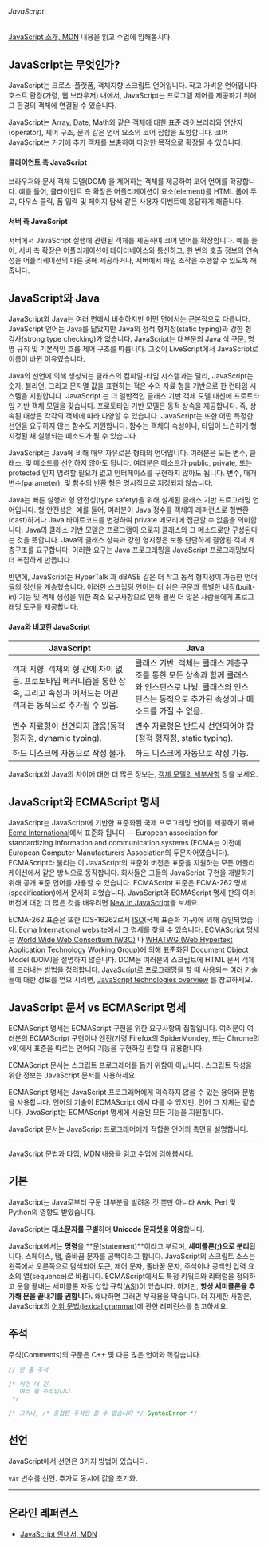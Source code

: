 ###### JavaScript

[JavaScript 소개, MDN](https://developer.mozilla.org/ko/docs/Web/JavaScript/Guide/%EC%86%8C%EA%B0%9C) 내용을 읽고 수업에 임해봅시다.

## JavaScript는 무엇인가?

JavaScript는 크로스-플랫폼, 객체지향 스크립트 언어입니다. 작고 가벼운 언어입니다.
호스트 환경(가령, 웹 브라우저) 내에서, JavaScript는 프로그램 제어를 제공하기 위해 그 환경의 객체에 연결될 수 있습니다.

JavaScript는 Array, Date, Math와 같은 객체에 대한 표준 라이브러리와 연산자(operator), 제어 구조, 문과 같은 언어 요소의 코어 집합을 포함합니다.
코어 JavaScript는 거기에 추가 객체를 보충하여 다양한 목적으로 확장될 수 있습니다.

#### 클라이언트 측 JavaScript

브라우저와 문서 객체 모델(DOM) 을 제어하는 객체를 제공하여 코어 언어를 확장합니다.
예를 들어, 클라이언트 측 확장은 어플리케이션이 요소(element)를 HTML 폼에 두고,
마우스 클릭, 폼 입력 및 페이지 탐색 같은 사용자 이벤트에 응답하게 해줍니다.

#### 서버 측 JavaScript

서버에서 JavaScript 실행에 관련된 객체를 제공하여 코어 언어를 확장합니다.
예를 들어, 서버 측 확장은 어플리케이션이 데이터베이스와 통신하고, 한 번의 호출 정보의 연속성을
어플리케이션의 다른 곳에 제공하거나, 서버에서 파일 조작을 수행할 수 있도록 해줍니다.

## JavaScript와 Java

JavaScript와 Java는 여러 면에서 비슷하지만 어떤 면에서는 근본적으로 다릅니다.
JavaScript 언어는 Java를 닮았지만 Java의 정적 형지정(static typing)과 강한 형 검사(strong type checking)가 없습니다.
JavaScript는 대부분의 Java 식 구문, 명명 규칙 및 기본적인 흐름 제어 구조를 따릅니다.
그것이 LiveScript에서 JavaScript로 이름이 바뀐 이유였습니다.

Java의 선언에 의해 생성되는 클래스의 컴파일-타임 시스템과는 달리, JavaScript는 숫자, 불리언, 그리고 문자열 값을 표현하는
적은 수의 자료 형을 기반으로 한 런타임 시스템을 지원합니다. JavaScript 는 더 일반적인 클래스 기반 객체 모델 대신에
프로토타입 기반 객체 모델을 갖습니다. 프로토타입 기반 모델은 동적 상속을 제공합니다. 즉, 상속된 대상은 각각의 객체에 따라
다양할 수 있습니다. JavaScript는 또한 어떤 특정한 선언을 요구하지 않는 함수도 지원합니다. 함수는 객체의 속성이나,
타입이 느슨하게 형지정된 채 실행되는 메소드가 될 수 있습니다.

JavaScript는 Java에 비해 매우 자유로운 형태의 언어입니다. 여러분은 모든 변수, 클래스, 및 메소드를 선언하지 않아도 됩니다.
여러분은 메소드가 public, private, 또는 protected 인지 염려할 필요가 없고 인터페이스를 구현하지 않아도 됩니다.
변수, 매개변수(parameter), 및 함수의 반환 형은 명시적으로 지정되지 않습니다.

Java는 빠른 실행과 형 안전성(type safety)을 위해 설계된 클래스 기반 프로그래밍 언어입니다.
형 안전성은, 예를 들어, 여러분이 Java 정수를 객체의 레퍼런스로 형변환(cast)하거나 Java 바이트코드를 변경하여
private 메모리에 접근할 수 없음을 의미합니다. Java의 클래스 기반 모델은 프로그램이 오로지 클래스와 그 메소드로만
구성된다는 것을 뜻합니다. Java의 클래스 상속과 강한 형지정은 보통 단단하게 결합된 객체 계층구조를 요구합니다.
이러한 요구는 Java 프로그래밍을 JavaScript 프로그래밍보다 더 복잡하게 만듭니다.

반면에, JavaScript는 HyperTalk 과 dBASE 같은 더 작고 동적 형지정이 가능한 언어들의 정신을 계승했습니다.
이러한 스크립팅 언어는 더 쉬운 구문과 특별한 내장(built-in) 기능 및 객체 생성을 위한 최소 요구사항으로 인해
훨씬 더 많은 사람들에게 프로그래밍 도구를 제공합니다.

#### Java와 비교한 JavaScript

JavaScript | Java
--- | ---
객체 지향. 객체의 형 간에 차이 없음. 프로토타입 메커니즘을 통한 상속, 그리고 속성과 메서드는 어떤 객체든 동적으로 추가될 수 있음. |	클래스 기반. 객체는 클래스 계층구조를 통한 모든 상속과 함께 클래스와 인스턴스로 나뉨. 클래스와 인스턴스는 동적으로 추가된 속성이나 메소드를 가질 수 없음.
변수 자료형이 선언되지 않음(동적 형지정, dynamic typing). |	변수 자료형은 반드시 선언되어야 함(정적 형지정, static typing).
하드 디스크에 자동으로 작성 불가. |	하드 디스크에 자동으로 작성 가능.

JavaScript와 Java의 차이에 대한 더 많은 정보는, [객체 모델의 세부사항](https://developer.mozilla.org/ko/docs/Web/JavaScript/Guide/%EA%B0%9D%EC%B2%B4_%EB%AA%A8%EB%8D%B8%EC%9D%98_%EC%84%B8%EB%B6%80%EC%82%AC%ED%95%AD) 장을 보세요.

## JavaScript와 ECMAScript 명세

JavaScript는 JavaScript에 기반한 표준화된 국제 프로그래밍 언어를 제공하기 위해 [Ecma International](http://www.ecma-international.org/)에서 표준화 됩니다 — European association for standardizing information and communication systems (ECMA는 이전에 European Computer Manufacturers Association의 두문자어였습니다). ECMAScript라 불리는 이 JavaScript의 표준화 버전은 표준을 지원하는 모든 어플리케이션에서 같은 방식으로 동작합니다. 회사들은 그들의 JavaScript 구현을 개발하기 위해 공개 표준 언어를 사용할 수 있습니다. ECMAScript 표준은 ECMA-262 명세(specification)에서 문서화 되었습니다. JavaScript와 ECMAScript 명세 판의 여러 버전에 대한 더 많은 것을 배우려면 [New in JavaScript](https://developer.mozilla.org/ko/docs/Web/JavaScript/New_in_JavaScript)을 보세요.

ECMA-262 표준은 또한 IOS-16262로서 [ISO](http://www.iso.ch/)(국제 표준화 기구)에 의해 승인되었습니다. [Ecma International website](http://www.ecma-international.org/publications/standards/Ecma-262.htm)에서 그 명세를 찾을 수 있습니다. ECMAScript 명세는 [World Wide Web Consortium (W3C)](http://www.w3.org/) 나  [WHATWG (Web Hypertext Application Technology Working Group)](https://whatwg.org/)에 의해 표준화된 Document Object Model (DOM)을 설명하지 않습니다. DOM은 여러분의 스크립트에 HTML 문서 객체를 드러내는 방법을 정의합니다. JavaScript로 프로그래밍을 할 때 사용되는 여러 기술들에 대한 정보를 얻으 시려면, [JavaScript technologies overview](https://developer.mozilla.org/ko/docs/Web/JavaScript/JavaScript_technologies_overview) 를 참고하세요.

## JavaScript 문서 vs ECMAScript 명세

ECMAScript 명세는 ECMAScript 구현을 위한 요구사항의 집합입니다.
여러분이 여러분의 ECMAScript 구현이나 엔진(가령 Firefox의 SpiderMondey, 또는 Chrome의 v8)에서 표준을 따르는 언어의 기능을 구현하길 원할 때 유용합니다.

ECMAScript 문서는 스크립트 프로그래머를 돕기 위함이 아닙니다. 스크립트 작성을 위한 정보는 JavaScript 문서를 사용하세요.

ECMAScript 명세는 JavaScript 프로그래머에게 익숙하지 않을 수 있는 용어와 문법을 사용합니다.
언어의 기술이 ECMAScript 에서 다를 수 있지만, 언어 그 자체는 같습니다. JavaScript는 ECMAScript 명세에 서술된 모든 기능을 지원합니다.

JavaScript 문서는 JavaScript 프로그래머에게 적합한 언어의 측면을 설명합니다.

---

[JavaScript 문법과 타입, MDN](https://developer.mozilla.org/ko/docs/Web/JavaScript/Guide/Values,_variables,_and_literals) 내용을 읽고 수업에 임해봅시다.

## 기본

JavaScript는 Java로부터 구문 대부분을 빌려온 것 뿐만 아니라 Awk, Perl 및 Python의 영향도 받았습니다.

JavaScript는 **대소문자를 구별**하며 **Unicode 문자셋을 이용**합니다.

JavaScript에서는 **명령**을 **문(statement)**이라고 부르며, **세미콜론(;)으로 분리**됩니다. 스페이스, 탭, 줄바꿈 문자를 공백이라고 합니다. JavaScript의 스크립트 소스는 왼쪽에서 오른쪽으로 탐색되어 토큰, 제어 문자, 줄바꿈 문자, 주석이나 공백인 입력 요소의 열(sequence)로 바뀝니다. ECMAScript에서도 특정 키워드와 리터럴을 정의하고 문을 끝내는 세미콜론 자동 삽입 규칙([ASI](https://developer.mozilla.org/ko/docs/Web/JavaScript/Reference/Lexical_grammar#Automatic_semicolon_insertion))이 있습니다. 하지만, **항상 세미콜론을 추가해 문을 끝내기를 권합니다.** 왜냐하면 그러면 부작용을 막습니다. 더 자세한 사항은, JavaScript의 [어휘 문법(lexical grammar)](https://developer.mozilla.org/ko/docs/Web/JavaScript/Reference/Lexical_grammar)에 관한 레퍼런스를 참고하세요.

## 주석

주석(Comments)의 구문은 C++ 및 다른 많은 언어와 똑같습니다.

```js
// 한 줄 주석

/* 이건 더 긴,
   여러 줄 주석입니다.
 */

/* 그러나, /* 중첩된 주석은 쓸 수 없습니다 */ SyntaxError */
```

## 선언

JavaScript에서 선언은 3가지 방법이 있습니다.

`var` 변수를 선언. 추가로 동시에 값을 초기화.

---

## 온라인 레퍼런스

- [JavaScript 안내서, MDN](https://developer.mozilla.org/ko/docs/Web/JavaScript/Guide)